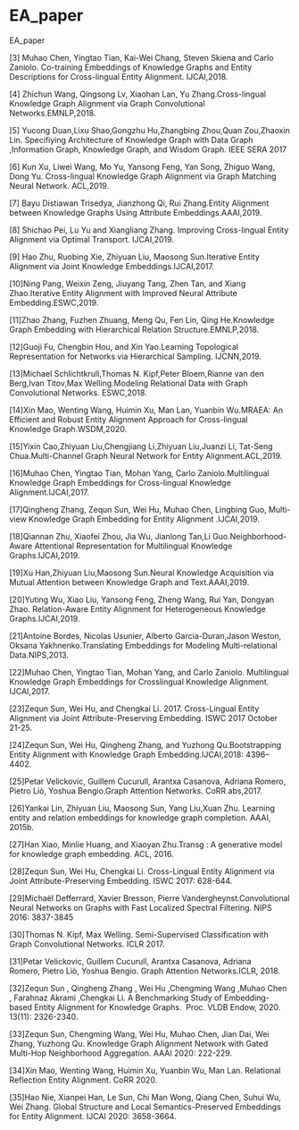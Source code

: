 # EA_paper
EA_paper

[3] Muhao Chen, Yingtao Tian, Kai-Wei Chang, Steven Skiena and Carlo Zaniolo. Co-training Embeddings of Knowledge Graphs and Entity Descriptions for Cross-lingual Entity Alignment. IJCAI,2018.

[4] Zhichun Wang, Qingsong Lv, Xiaohan Lan, Yu Zhang.Cross-lingual Knowledge Graph Alignment via Graph Convolutional Networks.EMNLP,2018.

[5] Yucong Duan,Lixu Shao,Gongzhu Hu,Zhangbing Zhou,Quan Zou,Zhaoxin Lin. Specifiying Architecture of Knowledge Graph with Data Graph ,Information Graph, Knowledge Graph, and Wisdom Graph. IEEE SERA 2017

[6] Kun Xu, Liwei Wang, Mo Yu, Yansong Feng, Yan Song, Zhiguo Wang, Dong Yu. Cross-lingual Knowledge Graph Alignment via Graph Matching Neural Network. ACL,2019.

[7] Bayu Distiawan Trisedya, Jianzhong Qi, Rui Zhang.Entity Alignment between Knowledge Graphs Using Attribute Embeddings.AAAI,2019.

[8] Shichao Pei, Lu Yu and Xiangliang Zhang. Improving Cross-lingual Entity Alignment via Optimal Transport. IJCAI,2019.

[9] Hao Zhu, Ruobing Xie, Zhiyuan Liu, Maosong Sun.Iterative Entity Alignment via Joint Knowledge Embeddings.IJCAI,2017.

[10]Ning Pang, Weixin Zeng, Jiuyang Tang, Zhen Tan, and Xiang Zhao.Iterative Entity Alignment with Improved Neural Attribute Embedding.ESWC,2019.

[11]Zhao Zhang, Fuzhen Zhuang, Meng Qu, Fen Lin, Qing He.Knowledge Graph Embedding with Hierarchical Relation Structure.EMNLP,2018.

[12]Guoji Fu, Chengbin Hou, and Xin Yao.Learning Topological Representation for Networks via Hierarchical Sampling. IJCNN,2019.

[13]Michael Schlichtkrull,Thomas N. Kipf,Peter Bloem,Rianne van den Berg,Ivan Titov,Max Welling.Modeling Relational Data with Graph Convolutional Networks. ESWC,2018.

[14]Xin Mao, Wenting Wang, Huimin Xu, Man Lan, Yuanbin Wu.MRAEA: An Efficient and Robust Entity Alignment Approach for Cross-lingual Knowledge Graph.WSDM,2020.

[15]Yixin Cao,Zhiyuan Liu,Chengjiang Li,Zhiyuan Liu,Juanzi Li, Tat-Seng Chua.Multi-Channel Graph Neural Network for Entity Alignment.ACL,2019.

[16]Muhao Chen, Yingtao Tian, Mohan Yang, Carlo Zaniolo.Multilingual Knowledge Graph Embeddings for Cross-lingual Knowledge Alignment.IJCAI,2017.

[17]Qingheng Zhang, Zequn Sun, Wei Hu, Muhao Chen, Lingbing Guo, Multi-view Knowledge Graph Embedding for Entity Alignment .IJCAI,2019.

[18]Qiannan Zhu, Xiaofei Zhou, Jia Wu, Jianlong Tan,Li Guo.Neighborhood-Aware Attentional Representation for Multilingual Knowledge Graphs.IJCAI,2019.

[19]Xu Han,Zhiyuan Liu,Maosong Sun.Neural Knowledge Acquisition via Mutual Attention between Knowledge Graph and Text.AAAI,2019.

[20]Yuting Wu, Xiao Liu, Yansong Feng, Zheng Wang, Rui Yan, Dongyan Zhao. Relation-Aware Entity Alignment for Heterogeneous Knowledge Graphs.IJCAI,2019.

[21]Antoine Bordes, Nicolas Usunier, Alberto Garcia-Duran,Jason Weston, Oksana Yakhnenko.Translating Embeddings for Modeling Multi-relational Data.NIPS,2013.

[22]Muhao Chen, Yingtao Tian, Mohan Yang, and Carlo Zaniolo. Multilingual Knowledge Graph Embeddings for Crosslingual Knowledge Alignment. IJCAI,2017.

[23]Zequn Sun, Wei Hu, and Chengkai Li. 2017. Cross-Lingual Entity Alignment via Joint Attribute-Preserving Embedding. ISWC 2017 October 21-25.

[24]Zequn Sun, Wei Hu, Qingheng Zhang, and Yuzhong Qu.Bootstrapping Entity Alignment with Knowledge Graph Embedding.IJCAI,2018: 4396–4402.

[25]Petar Velickovic, Guillem Cucurull, Arantxa Casanova, Adriana Romero, Pietro Liò, Yoshua Bengio.Graph Attention Networks. CoRR abs,2017.

[26]Yankai Lin, Zhiyuan Liu, Maosong Sun, Yang Liu,Xuan Zhu. Learning entity and relation embeddings for knowledge graph completion. AAAI, 2015b.

[27]Han Xiao, Minlie Huang, and Xiaoyan Zhu.Transg : A generative model for knowledge graph embedding. ACL, 2016.

[28]Zequn Sun, Wei Hu, Chengkai Li. Cross-Lingual Entity Alignment via Joint Attribute-Preserving Embedding. ISWC 2017: 628-644.

[29]Michaël Defferrard, Xavier Bresson, Pierre Vandergheynst.Convolutional Neural Networks on Graphs with Fast Localized Spectral Filtering. NIPS 2016: 3837-3845

[30]Thomas N. Kipf, Max Welling. Semi-Supervised Classification with Graph Convolutional Networks. ICLR 2017.

[31]Petar Velickovic, Guillem Cucurull, Arantxa Casanova, Adriana Romero, Pietro Liò, Yoshua Bengio. Graph Attention Networks.ICLR, 2018.

[32]Zequn Sun , Qingheng Zhang , Wei Hu ,Chengming Wang ,Muhao Chen , Farahnaz Akrami ,Chengkai Li. A Benchmarking Study of Embedding-based Entity Alignment for Knowledge Graphs.  Proc. VLDB Endow, 2020. 13(11): 2326-2340.

[33]Zequn Sun, Chengming Wang, Wei Hu, Muhao Chen, Jian Dai, Wei Zhang, Yuzhong Qu. Knowledge Graph Alignment Network with Gated Multi-Hop Neighborhood Aggregation. AAAI 2020: 222-229.

[34]Xin Mao, Wenting Wang, Huimin Xu, Yuanbin Wu, Man Lan. Relational Reflection Entity Alignment. CoRR 2020.

[35]Hao Nie, Xianpei Han, Le Sun, Chi Man Wong, Qiang Chen, Suhui Wu, Wei Zhang. Global Structure and Local Semantics-Preserved Embeddings for Entity Alignment. IJCAI 2020: 3658-3664.
